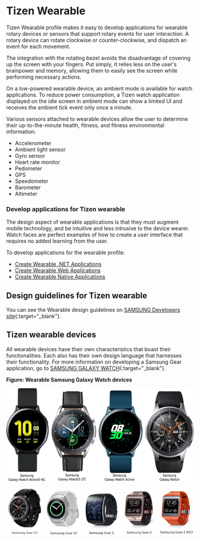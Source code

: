 # Tizen Wearable

Tizen Wearable profile makes it easy to develop applications for wearable rotary devices or sensors that support rotary events for user interaction. A rotary device can rotate clockwise or counter-clockwise, and dispatch an event for each movement.

The integration with the rotating bezel avoids the disadvantage of covering up the screen with your fingers. Put simply, it relies less on the user's brainpower and memory, allowing them to easily see the screen while performing necessary actions.

On a low-powered wearable device, an ambient mode is available for watch applications. To reduce power consumption, a Tizen watch application displayed on the idle screen in ambient mode can show a limited UI and receives the ambient tick event only once a minute.

Various sensors attached to wearable devices allow the user to determine their up-to-the-minute health, fitness, and fitness environmental information:

- Accelerometer
- Ambient light sensor
- Gyro sensor
- Heart rate monitor
- Pedometer
- GPS
- Speedometer
- Barometer
- Altimeter

### Develop applications for Tizen wearable

The design aspect of wearable applications is that they must augment mobile technology, and be intuitive and less intrusive to the device wearer. Watch faces are perfect examples of how to create a user interface that requires no added learning from the user.

To develop applications for the wearable profile:

- [Create Wearable .NET Applications](../../../application/dotnet/get-started/wearable/first-app.md)
- [Create Wearable Web Applications](../../../application/web/get-started/wearable/first-app.md)
- [Create Wearable Native Applications](../../../application/native/get-started/wearable/first-app.md)

## Design guidelines for Tizen wearable

You can see the Wearable design guidelines on [SAMSUNG Developers site](https://developer.samsung.com/galaxy-watch/design/principle){:target="_blank"}.

## Tizen wearable devices

All wearable devices have their own characteristics that boast their functionalities. Each also has their own design language that harnesses their functionality.
For more information on developing a Samsung Gear application, go to [SAMSUNG GALAXY WATCH](http://developer.samsung.com/gear){:target="_blank"}.

**Figure: Wearable Samsung Galaxy Watch devices**

![Wearable Samsung Watch devices](media/samsung_galaxy_watches.png)

![Wearable Samsung Gear devices](media/profile_wearable_devices.png)
